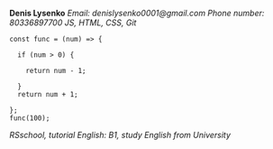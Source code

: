 **Denis Lysenko**
_Email: denislysenko0001@gmail.com_
*Phone number: 80336897700*
_JS, HTML, CSS, Git_
```
const func = (num) => {  

  if (num > 0) {
  
    return num - 1; 
    
  }
  return num + 1;
  
};  
func(100);
```
_RSschool, tutorial_
_English: B1, study English from University_
